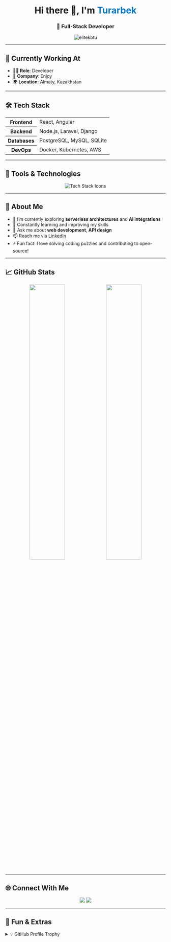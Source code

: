 <h1 align="center">Hi there 👋, I'm <span style="color:#007acc;">Turarbek</span></h1>
<h3 align="center">🚀 Full-Stack Developer</h3>

<p align="center">
  <img src="https://komarev.com/ghpvc/?username=elitekbtu&label=Profile%20Views&color=0e75b6&style=flat-square" alt="elitekbtu" />
</p>

---

## 🔭 Currently Working At

- 🧑‍💻 **Role**: Developer
- 🏢 **Company**: Enjoy
- 🌍 **Location**: Almaty, Kazakhstan

---

## 🛠️ Tech Stack

<table>
  <tr>
    <th>Frontend</th>
    <td>React, Angular</td>
  </tr>
  <tr>
    <th>Backend</th>
    <td>Node.js, Laravel, Django</td>
  </tr>
  <tr>
    <th>Databases</th>
    <td>PostgreSQL, MySQL, SQLite</td>
  </tr>
  <tr>
    <th>DevOps</th>
    <td>Docker, Kubernetes, AWS</td>
  </tr>
</table>

---

## 🚀 Tools & Technologies

<div align="center">
  <img src="https://skillicons.dev/icons?i=react,angular,nodejs,laravel,django,docker,kubernetes,aws,postgres,mysql,sqlite" alt="Tech Stack Icons" />
</div>

---

## 🧠 About Me

- 🔭 I’m currently exploring **serverless architectures** and **AI integrations**
- 🌱 Constantly learning and improving my skills
- 💬 Ask me about **web development**, **API design**
- 📫 Reach me via [LinkedIn](https://www.linkedin.com/in/turarbek-satbaldiyev-78045a307/)
- ⚡ Fun fact: I love solving coding puzzles and contributing to open-source!

---

## 📈 GitHub Stats

<div align="center">
  <img src="https://github-readme-stats.vercel.app/api?username=elitekbtu&show_icons=true&theme=tokyonight&hide_border=true" width="47%" />
  <img src="https://github-readme-stats.vercel.app/api/top-langs/?username=elitekbtu&layout=compact&theme=tokyonight&hide_border=true" width="47%" />
</div>

---

## 🌐 Connect With Me

<p align="center">
  <a href="https://github.com/elitekbtu"><img src="https://img.shields.io/badge/GitHub-%2312100E.svg?style=for-the-badge&logo=github&logoColor=white" /></a>
  <a href="https://www.linkedin.com/in/turarbek-satbaldiyev-78045a307/"><img src="https://img.shields.io/badge/LinkedIn-%230077B5.svg?style=for-the-badge&logo=linkedin&logoColor=white" /></a>
</p>

---

## 🧩 Fun & Extras

<details>
  <summary>💡 GitHub Profile Trophy</summary>
  <p align="center">
    <img src="https://github-profile-trophy.vercel.app/?username=elitekbtu&theme=onedark&margin-w=10&row=2&column=3" alt="Trophies" />
  </p>
</details>

